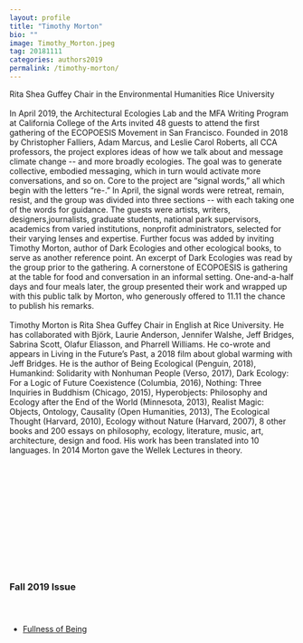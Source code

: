 ```yaml
---
layout: profile
title: "Timothy Morton"
bio: ""
image: Timothy_Morton.jpeg
tag: 20181111
categories: authors2019
permalink: /timothy-morton/
---
```


Rita Shea Guffey Chair in the Environmental Humanities
Rice University
<br><br>
In April 2019, the Architectural Ecologies Lab and the MFA Writing Program at California College of the Arts invited 48 guests to attend the first gathering of the ECOPOESIS Movement in San Francisco. Founded in 2018 by Christopher Falliers, Adam Marcus, and Leslie Carol Roberts, all CCA professors, the project explores ideas of how we talk about and message climate change -- and more broadly ecologies. The goal was to generate collective, embodied messaging, which in turn would activate more conversations, and so on. Core to the project are “signal words,” all which begin with the letters “re-.” In April, the signal words were retreat, remain, resist, and the group was divided into three sections -- with each taking one of the words for guidance. The guests were artists, writers, designers,journalists, graduate students, national park supervisors, academics from varied institutions, nonprofit administrators, selected for their varying lenses and expertise. Further focus was added by inviting Timothy Morton, author of Dark Ecologies and other ecological books, to serve as another reference point. An excerpt of Dark Ecologies was read by the group prior to the gathering. A cornerstone of ECOPOESIS is gathering at the table for food  and conversation in an informal setting. One-and-a-half days and four meals later, the group presented their work and wrapped up with this public talk by Morton, who generously offered to 11.11 the chance to publish his remarks.
<br><br>
Timothy Morton is Rita Shea Guffey Chair in English at Rice University. He has 
collaborated with Björk, Laurie Anderson, Jennifer Walshe, Jeff Bridges, 
Sabrina Scott, Olafur Eliasson, and Pharrell Williams. He co-wrote and appears 
in Living in the Future’s Past, a 2018 film about global warming with Jeff Bridges. 
He is the author of Being Ecological (Penguin, 2018), Humankind: Solidarity with 
Nonhuman People (Verso, 2017), Dark Ecology: For a Logic of Future 
Coexistence (Columbia, 2016), Nothing: Three Inquiries in Buddhism (Chicago, 
2015), Hyperobjects: Philosophy and Ecology after the End of the 
World (Minnesota, 2013), Realist Magic: Objects, Ontology, Causality (Open 
Humanities, 2013), The Ecological Thought (Harvard, 2010), Ecology without 
Nature (Harvard, 2007), 8 other books and 200 essays on philosophy, ecology, 
literature, music, art, architecture, design and food. His work has been 
translated into 10 languages. In 2014 Morton gave the Wellek Lectures in theory. 



<h3 style="padding: 5vh 0 1vh 0;">Fall 2019 Issue</h3>
<ul class="collection-list">
  <li><a href="{{site.baseurl}}/fullness-of-being/">Fullness of Being</a></li>
</ul>